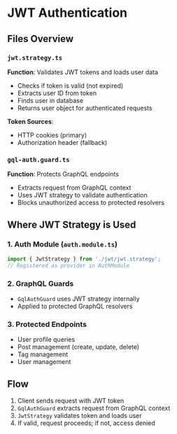 # JWT Authentication

## Files Overview

### `jwt.strategy.ts`
**Function**: Validates JWT tokens and loads user data
- Checks if token is valid (not expired)
- Extracts user ID from token
- Finds user in database
- Returns user object for authenticated requests

**Token Sources**:
- HTTP cookies (primary)
- Authorization header (fallback)

### `gql-auth.guard.ts`
**Function**: Protects GraphQL endpoints
- Extracts request from GraphQL context
- Uses JWT strategy to validate authentication
- Blocks unauthorized access to protected resolvers

## Where JWT Strategy is Used

### 1. Auth Module (`auth.module.ts`)
```typescript
import { JwtStrategy } from './jwt/jwt.strategy';
// Registered as provider in AuthModule
```

### 2. GraphQL Guards
- `GqlAuthGuard` uses JWT strategy internally
- Applied to protected GraphQL resolvers

### 3. Protected Endpoints
- User profile queries
- Post management (create, update, delete)
- Tag management
- User management

## Flow
1. Client sends request with JWT token
2. `GqlAuthGuard` extracts request from GraphQL context
3. `JwtStrategy` validates token and loads user
4. If valid, request proceeds; if not, access denied 
